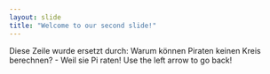 ```yaml
---
layout: slide
title: "Welcome to our second slide!"
---
```

Diese Zeile wurde ersetzt durch: Warum können Piraten keinen Kreis berechnen? - Weil sie Pi raten!
Use the left arrow to go back!
